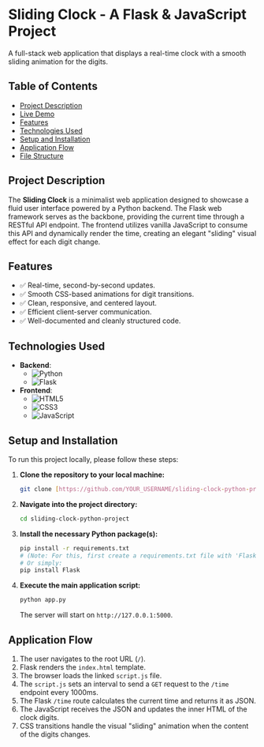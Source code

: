 # Sliding Clock - A Flask & JavaScript Project

A full-stack web application that displays a real-time clock with a smooth sliding animation for the digits.

## Table of Contents

- [Project Description](#project-description)
- [Live Demo](#live-demo)
- [Features](#features)
- [Technologies Used](#technologies-used)
- [Setup and Installation](#setup-and-installation)
- [Application Flow](#application-flow)
- [File Structure](#file-structure)

## Project Description

The **Sliding Clock** is a minimalist web application designed to showcase a fluid user interface powered by a Python backend. The Flask web framework serves as the backbone, providing the current time through a RESTful API endpoint. The frontend utilizes vanilla JavaScript to consume this API and dynamically render the time, creating an elegant "sliding" visual effect for each digit change.


## Features

- ✅ Real-time, second-by-second updates.
- ✅ Smooth CSS-based animations for digit transitions.
- ✅ Clean, responsive, and centered layout.
- ✅ Efficient client-server communication.
- ✅ Well-documented and cleanly structured code.

## Technologies Used

-   **Backend**:
    -   ![Python](https://img.shields.io/badge/Python-3776AB?style=flat-square&logo=python&logoColor=white)
    -   ![Flask](https://img.shields.io/badge/Flask-000000?style=flat-square&logo=flask&logoColor=white)
-   **Frontend**:
    -   ![HTML5](https://img.shields.io/badge/HTML5-E34F26?style=flat-square&logo=html5&logoColor=white)
    -   ![CSS3](https://img.shields.io/badge/CSS3-1572B6?style=flat-square&logo=css3&logoColor=white)
    -   ![JavaScript](https://img.shields.io/badge/JavaScript-F7DF1E?style=flat-square&logo=javascript&logoColor=black)

## Setup and Installation

To run this project locally, please follow these steps:

1.  **Clone the repository to your local machine:**
    ```bash
    git clone [https://github.com/YOUR_USERNAME/sliding-clock-python-project.git](https://github.com/YOUR_USERNAME/sliding-clock-python-project.git)
    ```

2.  **Navigate into the project directory:**
    ```bash
    cd sliding-clock-python-project
    ```

3.  **Install the necessary Python package(s):**
    ```bash
    pip install -r requirements.txt  
    # (Note: For this, first create a requirements.txt file with 'Flask' inside it)
    # Or simply:
    pip install Flask
    ```

4.  **Execute the main application script:**
    ```bash
    python app.py
    ```
    The server will start on `http://127.0.0.1:5000`.

## Application Flow

1.  The user navigates to the root URL (`/`).
2.  Flask renders the `index.html` template.
3.  The browser loads the linked `script.js` file.
4.  The `script.js` sets an interval to send a `GET` request to the `/time` endpoint every 1000ms.
5.  The Flask `/time` route calculates the current time and returns it as JSON.
6.  The JavaScript receives the JSON and updates the inner HTML of the clock digits.
7.  CSS transitions handle the visual "sliding" animation when the content of the digits changes.
